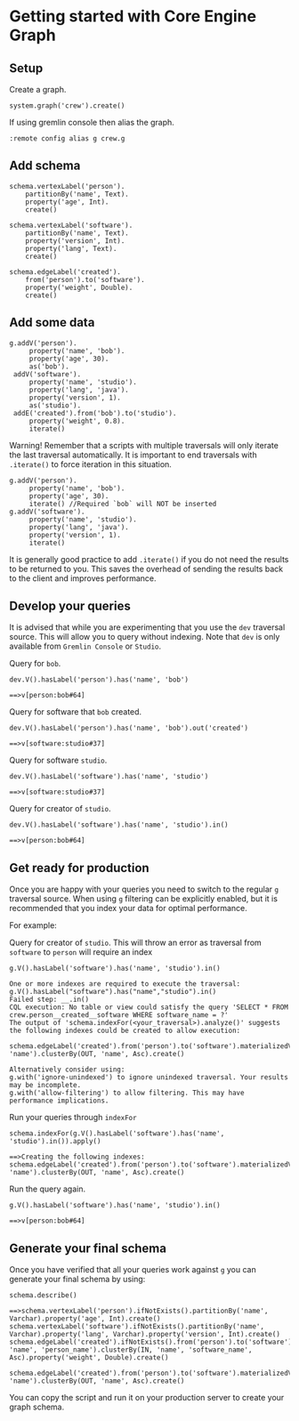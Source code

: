 # Getting started with Core Engine Graph

## Setup
Create a graph.
```
system.graph('crew').create()
```
If using gremlin console then alias the graph.
```
:remote config alias g crew.g
```
## Add schema
```
schema.vertexLabel('person').
    partitionBy('name', Text).
    property('age', Int).
    create()

schema.vertexLabel('software').
    partitionBy('name', Text).
    property('version', Int).
    property('lang', Text).
    create()

schema.edgeLabel('created').
    from('person').to('software').
    property('weight', Double).
    create()
```
## Add some data
```
g.addV('person').
     property('name', 'bob').
     property('age', 30).
     as('bob').
 addV('software').
     property('name', 'studio').
     property('lang', 'java').
     property('version', 1).
     as('studio').
 addE('created').from('bob').to('studio').
     property('weight', 0.8).
     iterate()
```
Warning! Remember that a scripts with multiple traversals will only iterate the last traversal automatically. It
is important to end traversals with `.iterate()` to force iteration in this situation. 
```
g.addV('person').
     property('name', 'bob').
     property('age', 30).
     iterate() //Required `bob` will NOT be inserted
g.addV('software').
     property('name', 'studio').
     property('lang', 'java').
     property('version', 1).
     iterate()
```
It is generally good practice to add `.iterate()` if you do not need the results to be returned to you. This saves the
overhead of sending the results back to the client and improves performance.
 
## Develop your queries
It is advised that while you are experimenting that you use the `dev` traversal source. This will allow you to query 
without indexing. Note that `dev` is only available from `Gremlin Console` or `Studio`.

Query for `bob`.
```
dev.V().hasLabel('person').has('name', 'bob')
```
```
==>v[person:bob#64]
```

Query for software that `bob` created.
```
dev.V().hasLabel('person').has('name', 'bob').out('created')
```
```
==>v[software:studio#37]
```
Query for software `studio`.
```
dev.V().hasLabel('software').has('name', 'studio')
```
```
==>v[software:studio#37]
```
Query for creator of `studio`.
```
dev.V().hasLabel('software').has('name', 'studio').in()
```
```
==>v[person:bob#64]
```

## Get ready for production
Once you are happy with your queries you need to switch to the regular `g` traversal source.
When using `g` filtering can be explicitly enabled, but it is recommended that you index your data for optimal performance.    

For example:

Query for creator of `studio`. This will throw an error as traversal from `software` to `person` will require an index  
```
g.V().hasLabel('software').has('name', 'studio').in()
```
```
One or more indexes are required to execute the traversal: g.V().hasLabel("software").has("name","studio").in()
Failed step: __.in()
CQL execution: No table or view could satisfy the query 'SELECT * FROM crew.person__created__software WHERE software_name = ?'
The output of 'schema.indexFor(<your_traversal>).analyze()' suggests the following indexes could be created to allow execution:

schema.edgeLabel('created').from('person').to('software').materializedView('person__created__software_by_software_name').ifNotExists().partitionBy(IN, 'name').clusterBy(OUT, 'name', Asc).create()

Alternatively consider using:
g.with('ignore-unindexed') to ignore unindexed traversal. Your results may be incomplete.
g.with('allow-filtering') to allow filtering. This may have performance implications.
```
Run your queries through `indexFor`
```
schema.indexFor(g.V().hasLabel('software').has('name', 'studio').in()).apply()
```
```
==>Creating the following indexes:
schema.edgeLabel('created').from('person').to('software').materializedView('person__created__software_by_software_name').ifNotExists().partitionBy(IN, 'name').clusterBy(OUT, 'name', Asc).create()
```

Run the query again.
```
g.V().hasLabel('software').has('name', 'studio').in()
```
```
==>v[person:bob#64]
```

## Generate your final schema
Once you have verified that all your queries work against `g` you can generate your final schema by using:
```
schema.describe()
``` 
```
==>schema.vertexLabel('person').ifNotExists().partitionBy('name', Varchar).property('age', Int).create()
schema.vertexLabel('software').ifNotExists().partitionBy('name', Varchar).property('lang', Varchar).property('version', Int).create()
schema.edgeLabel('created').ifNotExists().from('person').to('software').partitionBy(OUT, 'name', 'person_name').clusterBy(IN, 'name', 'software_name', Asc).property('weight', Double).create()

schema.edgeLabel('created').from('person').to('software').materializedView('person__created__software_by_software_name').ifNotExists().partitionBy(IN, 'name').clusterBy(OUT, 'name', Asc).create()
```
You can copy the script and run it on your production server to create your graph schema.
